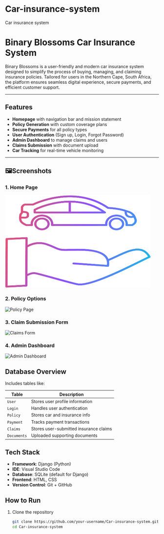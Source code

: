 # Car-insurance-system
Car insurance system

# Binary Blossoms Car Insurance System 

Binary Blossoms is a user-friendly and modern car insurance system designed to simplify the process of buying, managing, and claiming insurance policies. Tailored for users in the Northern Cape, South Africa, the platform ensures seamless digital experience, secure payments, and efficient customer support.

---

##  Features

-  **Homepage** with navigation bar and mission statement
-  **Policy Generation** with custom coverage plans
-  **Secure Payments** for all policy types
- **User Authentication** (Sign up, Login, Forgot Password)
-  **Admin Dashboard** to manage claims and users
-  **Claims Submission** with document upload
- **Car Tracking** for real-time vehicle monitoring

---

## 🖼Screenshots

### 1. Home Page
![Home Page](static/images/Picture1.png)

### 2. Policy Options
![Policy Page](screenshots/policy-options.png)

### 3. Claim Submission Form
![Claims Form](screenshots/claims-form.png)

### 4. Admin Dashboard
![Admin Dashboard](screenshots/admin-dashboard.png)

## Database Overview

Includes tables like:

| Table       | Description                         |
|-------------|-------------------------------------|
| `User`      | Stores user profile information     |
| `Login`     | Handles user authentication         |
| `Policy`    | Stores car and insurance info       |
| `Payment`   | Tracks payment transactions         |
| `Claims`    | Stores user-submitted insurance claims |
| `Documents` | Uploaded supporting documents       |


##  Tech Stack

- **Framework**: Django (Python)
- **IDE**: Visual Studio Code
- **Database**: SQLite (default for Django)
- **Frontend**: HTML, CSS 
- **Version Control**: Git + GitHub

## How to Run

1. Clone the repository  
   ```bash
   git clone https://github.com/your-username/Car-insurance-system.git
   cd Car-insurance-system

